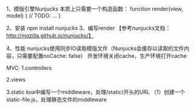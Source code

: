 1、模版引擎Nunjucks
  本质上只需要一个构造函数：
    function render(view, model) {
        // TODO: ...
    }

2、安装
    npm install nunjucks
3、编写render 【参考nunjucks文档：http://mozilla.github.io/nunjucks/】


4、性能
    nunjucks使用同步IO读取模版文件（Nunjucks会缓存以读取的文件内容，只需要配置noCache: false）
    开发环境关闭cache，生产环境打开cache


MVC:
1.controllers

2.views

3.static 
    <link rel="stylesheet" href="/static/css/bootstrap.css">
    koa中编写一个middleware，处理/static/开头的URL
    （1）创建一个static-file.js，处理静态文件的middleware
    
